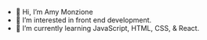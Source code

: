 - 👋 Hi, I’m Amy Monzione
- 👀 I’m interested in front end development.
- 🌱 I’m currently learning JavaScript, HTML, CSS, & React.


<!---
CodingVegas/CodingVegas is a ✨ special ✨ repository because its `README.md` (this file) appears on your GitHub profile.
You can click the Preview link to take a look at your changes.
--->

